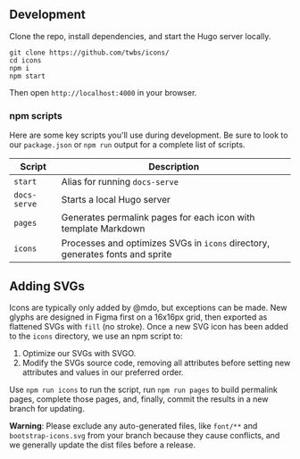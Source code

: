 ## Development

Clone the repo, install dependencies, and start the Hugo server locally.

```shell
git clone https://github.com/twbs/icons/
cd icons
npm i
npm start
```

Then open `http://localhost:4000` in your browser.

### npm scripts

Here are some key scripts you'll use during development. Be sure to look to our `package.json` or `npm run` output for a complete list of scripts.

| Script       | Description                                                                   |
| ------------ | ----------------------------------------------------------------------------- |
| `start`      | Alias for running `docs-serve`                                                |
| `docs-serve` | Starts a local Hugo server                                                    |
| `pages`      | Generates permalink pages for each icon with template Markdown                |
| `icons`      | Processes and optimizes SVGs in `icons` directory, generates fonts and sprite |

## Adding SVGs

Icons are typically only added by @mdo, but exceptions can be made. New glyphs are designed in Figma first on a 16x16px grid, then exported as flattened SVGs with `fill` (no stroke). Once a new SVG icon has been added to the `icons` directory, we use an npm script to:

1. Optimize our SVGs with SVGO.
2. Modify the SVGs source code, removing all attributes before setting new attributes and values in our preferred order.

Use `npm run icons` to run the script, run `npm run pages` to build permalink pages, complete those pages, and, finally, commit the results in a new branch for updating.

**Warning**: Please exclude any auto-generated files, like `font/**` and `bootstrap-icons.svg` from your branch because they cause conflicts, and we generally update the dist files before a release.